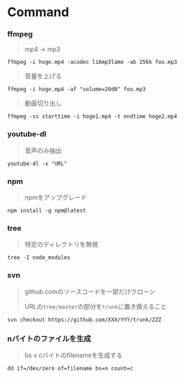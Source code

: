 # Command

### ffmpeg

> mp4 -> mp3

`ffmpeg -i hoge.mp4 -acodec libmp3lame -ab 256k foo.mp3`

> 音量を上げる

`ffmpeg -i hoge.mp4 -af "volume=20dB" foo.mp3`

> 動画切り出し

`ffmpeg -ss starttime -i hoge1.mp4 -t endtime hoge2.mp4`

### youtube-dl

> 音声のみ抽出

`youtube-dl -x "URL"`

### npm

> npmをアップグレード

`npm install -g npm@latest`

### tree

> 特定のディレクトリを無視

`tree -I node_modules`

### svn

> github.comのソースコードを一部だけクローン
>
> URLの`tree/master`の部分を`trunk`に置き換えること

`svn checkout https://github.com/XXX/YYY/trunk/ZZZ`

### nバイトのファイルを生成

> bs x cバイトのfilenameを生成する

`dd if=/dev/zero of=filename bs=n count=c`